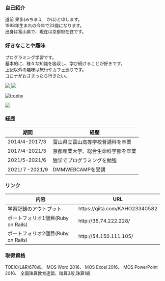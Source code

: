 ### 自己紹介
道前 果歩(みちまえ　かほ)と申します。
<br>1998年生まれの今年で23歳になります。
<br>出身は富山県で、現在は京都府在住です。

### 好きなことや趣味
プログラミング学習です。
<br>基本的に、様々な知識を吸収し、学び続けることが好きです。
<br>上記以外の趣味は旅行やカフェ巡りです。
<br>コロナがおさまったら行きたい。


<a href="https://github.com/michimichi2021/github-readme-stats">
  <img src="https://github-readme-stats.vercel.app/api?username=michimichi2021&show_icons=true&theme=cobalt" />
</a>
<a href="https://github.com/michimichi2021/github-readme-stats">
  <img src="https://github-readme-stats.vercel.app/api/top-langs/?username=michimichi2021&theme=cobalt" />
</a>

[![trophy](https://github-profile-trophy.vercel.app/?username=michimichi2021)](https://github.com/ryo-ma/github-profile-trophy)

![](https://github-profile-summary-cards.vercel.app/api/cards/profile-details?username=michimichi2021&theme=monokai)



### 経歴
<table>
  <thead>
    <th>期間</th>
    <th>経歴</th>
  </thead>
  <tbody>
    <tr>
    <td>2014/4-2017/3</td><td>富山県立富山高等学校普通科を卒業</td>
    </tr>
    <tr>
    <td>2017/4-2021/3</td><td>京都産業大学、総合生命科学部を卒業</td>
    </tr>
    <tr>
    <td>2021/5-2021/6</td><td>独学でプログラミングを勉強</td>
    </tr>
    <tr>
    <td>2021/７-2021/9</td><td>DMMWEBCAMPを受講</td>
    </tr>
  </tbody>
</table>

### リンク
<table>
  <thead>
    <th>内容</th>
    <th>URL</th>
  </thead>
  <tbody>
    <tr>
    <td>学習記録のアウトプット</td><td>https://qiita.com/KAHO23340582</td>
    </tr>
    <tr>
    <td>ポートフォリオ1個目(Ruby on Rails)</td><td>http://35.74.222.228/</td>
    </tr>
    <tr>
    <td>ポートフォリオ2個目(Ruby on Rails)</td><td>http://54.150.111.105/</td>
    </tr>
  </tbody>
</table>

###  取得資格
TOEIC(L&R)670点、
MOS Word 2016、
MOS Excel 2016、
MOS PowerPoint 2016、
全国珠算教育連盟、暗算3段,珠算1級






<!--
**michimichi2021/michimichi2021** is a ✨ _special_ ✨ repository because its `README.md` (this file) appears on your GitHub profile.

Here are some ideas to get you started:

- 🔭 I’m currently working on ...
- 🌱 I’m currently learning ...
- 👯 I’m looking to collaborate on ...
- 🤔 I’m looking for help with ...
- 💬 Ask me about ...
- 📫 How to reach me: ...
- 😄 Pronouns: ...
- ⚡ Fun fact: ...
-->
